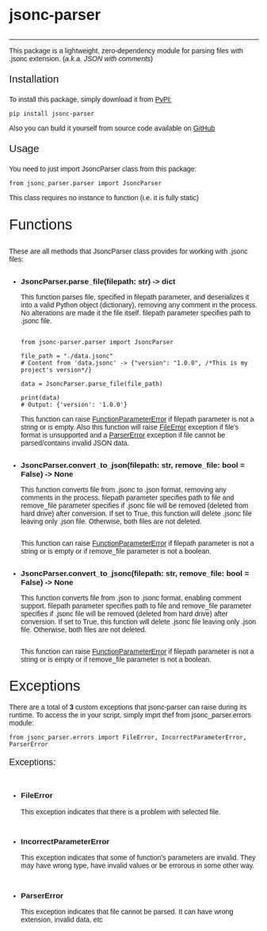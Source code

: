 
<link rel="preconnect" href="https://fonts.gstatic.com">
<link href="https://fonts.googleapis.com/css2?family=Work+Sans&display=swap" rel="stylesheet">
<link href="https://fonts.googleapis.com/css2?family=Roboto+Mono&display=swap" rel="stylesheet">

<style type='text/css' rel='stylesheet'>
    #package-name {
        font-family: 'Work Sans', sans-serif;
        line-height: normal;
        font-weight: 600;
        font-size: 220%
    }
    .package-desc {
        font-family: 'Work Sans', sans-serif;
        line-height: normal;
    }
    .overview-code {
        font-family: 'Roboto Mono', sans-serif;
        display: inline;
    }
    .overview-important {
        font-size: 150%;
        font-family: 'Work Sans', sans-serif;
    }
</style>

<p id='package-name'>jsonc-parser</p>
<hr>
<p class='package-desc'>This package is a lightweight, zero-dependency module for parsing files with <span class='overview-code' style='display: inline'>.jsonc</span> extension. (<i>a.k.a. JSON with comments</i>) </p>
<p class='overview-important'>Installation</p>
<p class='package-desc'>To install this package, simply download it from <a href='' target='_blank'>PyPI:</a></p>

    pip install jsonc-parser

<p class='package-desc'>Also you can build it yourself from source code available on <a href='' target='_blank'>GitHub</a></p>

<p class='overview-important'>Usage</p>
<p class='package-desc'>You need to just import <span class='overview-code'>JsoncParser</span> class from this package:</p>

    from jsonc_parser.parser import JsoncParser

<p class='package-desc'>This class requires no instance to function (i.e. it is fully static)</p>

<link rel="preconnect" href="https://fonts.gstatic.com">
<link href="https://fonts.googleapis.com/css2?family=Work+Sans&display=swap" rel="stylesheet">
<link href="https://fonts.googleapis.com/css2?family=Roboto+Mono&display=swap" rel="stylesheet">

<style rel=stylesheet' type='text/css'>
    #functions {
        font-family: 'Work Sans', sans-serif;
        font-size: 2.1em;
        line-height: normal
    }
    .functions-desc-general {
        font-size: 1em;
        font-family: 'Work Sans', sans-serif;
        line-height: normal;
        padding-bottom: 14px;
    }

    .functions-code {
        font-family: 'Roboto Mono', sans-serif;
        display: inline;
    }
    .functions-declaration {
        font-weight: bold;
        font-size: 1.1em;
    }
</style>

<p id='functions'>Functions</p>
<p class='functions-desc-general'>These are all methods that <span class='functions-code'>JsoncParser</span> class provides for working with <span class='functions-code'>.jsonc</span> files:</p>

-   <p class='functions-declaration functions-code'>JsoncParser.parse_file(filepath: str) -> dict</p>
    <p class='functions-desc-general'>This function parses file, specified in <span class='functions-code'>filepath</span> parameter, and deserializes it into a valid Python object (dictionary), removing any comment in the process. No alterations are made it the file itself. <span class='functions-code'>filepath</span> parameter specifies path to <span class='functions-code'>.jsonc</span> file.</p>

        from jsonc-parser.parser import JsoncParser

        file_path = "./data.jsonc"
        # Content from 'data.jsonc' -> {"version": "1.0.0", /*This is my project's version*/}

        data = JsoncParser.parse_file(file_path)

        print(data)
        # Output: {'version': '1.0.0'}

    <p class='functions-desc-general'>This function can raise <span class='functions-code'><a href='#exc-incorrect-parameter-error'>FunctionParameterError</a></span> if <span class='functions-code'>filepath</span> parameter is not a string or is empty. Also this function will raise <span class='functions-code'><a href='#exc-file-error'>FileError</a></span> exception if file's format is unsupported and a <span class='functions-code'><a href='#exc-parser-error'>ParserError</a></span> exception if file cannot be parsed/contains invalid JSON data.</p>

-   <p class='functions-declaration functions-code'>JsoncParser.convert_to_json(filepath: str, remove_file: bool = False) -> None</p><p class='functions-desc-general'>This function converts file from <span class='functions-code'>.jsonc</span> to <span class='functions-code'>.json</span> format, removing any comments in the process. <span class='functions-code'>filepath</span> parameter specifies path to file and <span class='functions-code'>remove_file</span> parameter specifies if <span class='functions-code'>.jsonc</span> file will be removed (deleted from hard drive) after conversion. If set to True, this function will delete <span class='functions-code'>.jsonc</span> file leaving only <span class='functions-code'>.json</span> file. Otherwise, both files are not deleted.</p>
    <p class='functions-desc-general'>This function can raise <span class='functions-code'><a href='#exc-incorrect-parameter-error'>FunctionParameterError</a></span> if <span class='functions-code'>filepath</span> parameter is not a string or is empty or if <span class='functions-code'>remove_file</span> parameter is not a boolean.</p>

-   <p class='functions-declaration functions-code'>JsoncParser.convert_to_jsonc(filepath: str, remove_file: bool = False) -> None</p><p class='functions-desc-general'>This function converts file from <span class='functions-code'>.json</span> to <span class='functions-code'>.jsonc</span> format, enabling comment support. <span class='functions-code'>filepath</span> parameter specifies path to file and <span class='functions-code'>remove_file</span> parameter specifies if <span class='functions-code'>.jsonc</span> file will be removed (deleted from hard drive) after conversion. If set to True, this function will delete <span class='functions-code'>.jsonc</span> file leaving only <span class='functions-code'>.json</span> file. Otherwise, both files are not deleted.</p>
    <p class='functions-desc-general'>This function can raise <span class='functions-code'><a href='#exc-incorrect-parameter-error'>FunctionParameterError</a></span> if <span class='functions-code'>filepath</span> parameter is not a string or is empty or if <span class='functions-code'>remove_file</span> parameter is not a boolean.</p>

<link rel="preconnect" href="https://fonts.gstatic.com">
<link href="https://fonts.googleapis.com/css2?family=Work+Sans&display=swap" rel="stylesheet">
<link href="https://fonts.googleapis.com/css2?family=Roboto+Mono&display=swap" rel="stylesheet">
<style rel='stylesheet' type='text/css'>
    .exc-code {
        font-family: 'Roboto Mono', sans-serif;
        display: inline
    }
    * {
        font-family: 'Work Sans', sans-serif;
        line-height: normal
    }
</style>

<style rel='stylesheet' type='text/css'>
    .exc-header {
        display: block;
        font-size: 1.1em;
        font-weight: bold;
    }
    .exc-desc {
        font-size: 1em;
    }
    .exc-block {
        padding-top: 14px
    }
    #exceptions-module {
        font-size: 2.1em;
        padding-bottom: 4px
    }
</style>

<div id='exceptions-module'>Exceptions</div>

<p id='exceptions-module-overview'>There are a total of <b>3</b> custom exceptions that <span class='exc-code'>jsonc-parser</span> can raise during its runtime. To access the in your script, simply imprt thef from <span class='exc-code'>jsonc_parser.errors</span> module:</p>

    from jsonc_parser.errors import FileError, IncorrectParameterError, ParserError

<p style='font-family: "Work Sans", sans-serif; font-size: 1.3em; line-height: normal'>Exceptions:</p>

-   <p class='exc-block'><p class='exc-header exc-code' id='exc-file-error'>FileError</p>
    <p class='exc-desc'>This exception indicates that there is a problem with selected file.</p></p>

-   <p class='exc-block'><p class='exc-header exc-code' id='exc-incorrect-parameter-error'>IncorrectParameterError</p>
    <p class='exc-desc'>This exception indicates that some of function's parameters are invalid. They may have wrong type, have invalid values or be errorous in some other way.</p></p>

-   <p class='exc-block'><p class='exc-header exc-code' id='exc-parser-error'>ParserError</p><p class='exc-desc'>This exception indicates that file cannot be parsed. It can have wrong extension, invalid data, etc</p></p>

